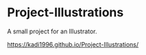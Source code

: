 # Project-Illustrations

A small project for an Illustrator.

https://kadi1996.github.io/Project-Illustrations/
